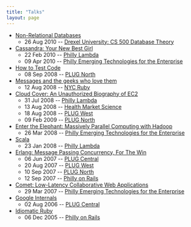 ```yaml
---
title: "Talks"
layout: page
---
```

* [Non-Relational Databases](https://docs.google.com/present/view?id=0AceFtgs2trMyZGNkNjl4N2JfMjdmdHBjcHdkYw&hl=en&pli=1)
  * 26 Aug 2010 -- [Drexel University: CS 500 Database Theory](http://www.cs.drexel.edu/~jsalvage/Summer2010/CS500/index.html)
* [Cassandra: Your New Best Girl](/talks/Cassandra-PL.pdf)
  * 22 Feb 2010 -- [Philly Lambda](http://groups.google.com/group/philly-lambda)
  * 09 Apr 2010 -- [Philly Emerging Technologies for the Enterprise](http://phillyemergingtech.com)
* [How to Test Code](/talks/TDD.pdf)
  * 08 Sep 2008 -- [PLUG North](http://www.phillylinux.org/montco.html)
* [Messages and the geeks who love them](/talks/Messaging-NYCrb.pdf)
  * 12 Aug 2008 -- [NYC Ruby](http://nycruby.org/)
* [Cloud Cover: An Unauthorized Biography of EC2](/talks/TheGoodBadAndUglyOfEC2-PL.pdf)
  * 31 Jul 2008 -- [Philly Lambda](http://groups.google.com/group/philly-lambda)
  * 13 Aug 2008 -- [Health Market Science](http://hmsonline.com/)
  * 18 Aug 2008 -- [PLUG West](http://phillylinux.org/west.html)
  * 09 Feb 2009 -- [PLUG North](http://phillylinux.org/north.html)
* [Enter the Elephant: Massively Parallel Computing with Hadoop](/talks/EnterTheElephant.pdf)
  * 26 Mar 2008 -- [Philly Emerging Technologies for the Enterprise](http://phillyemergingtech.com)
* [Scala](/talks/Scala.pdf)
  * 23 Jan 2008 -- [Philly Lambda](http://groups.google.com/group/philly-lambda)
* [Erlang: Message Passing Concurrency, For The Win](/talks/erlang.pdf)
  * 06 Jun 2007 -- [PLUG Central](http://www.phillylinux.org/)
  * 20 Aug 2007 -- [PLUG West](http://www.phillylinux.org/west.html)
  * 10 Sep 2007 -- [PLUG North](http://www.phillylinux.org/montco.html)
  * 12 Sep 2007 -- [Philly on Rails](http://www.phillyonrails.org/)
* [Comet: Low-Latency Collaborative Web Applications](/talks/comet/index.html)
  * 29 Mar 2007 -- [Philly Emerging Technologies for the Enterprise](http://phillyemergingtech.com)
* [Google Internals](/talks/googleinternals/index.html)
  * 02 Aug 2006 -- [PLUG Central](http://phillylinux.org)
* [Idiomatic Ruby](/talks/rubyidioms/index.html)
  * 06 Dec 2005 -- [Philly on Rails](http://phillyonrails.org)
